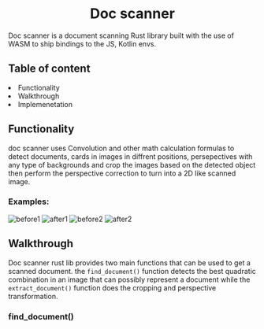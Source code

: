 <h1 align="center"> Doc scanner </h1>
Doc scanner is a document scanning Rust library built with the use of WASM to ship bindings to the JS, Kotlin envs.

<h2> Table of content </h2>
<li> Functionality </li>
<li> Walkthrough </li>
<li> Implemenetation </li>

<h2> Functionality </h2>
doc scanner uses Convolution and other math calculation formulas to detect documents, cards in images in diffrent positions, persepectives with any type of backgrounds and crop the images based on the detected object then perform the perspective correction to turn into a 2D like scanned image.
<h3>Examples:</h3>

<image src="./b1.jpg" alt="before1" ></image>
<image src="./a1.png" alt="after1" ></image>
<image src="./bb.jpg" alt="before2" ></image>
<image src="./a2.png" alt="after2" ></image>

<h2> Walkthrough </h2>

Doc scanner rust lib provides two main functions that can be used to get a scanned document.
the  ``find_document()`` function detects the best quadratic combination in an image that can possibly represent a document while the ``extract_document()`` function does the cropping and perspective transformation.

<h3> <b>find_document()</b> </h3>

